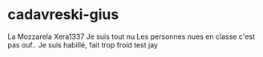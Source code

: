 # cadavreski-gius
La Mozzarela 
Xera1337
Je suis tout nu 
Les personnes nues en classe c'est pas ouf..
Je suis habillé, fait trop froid 
test jay
